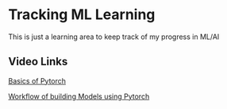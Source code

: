 # Tracking ML Learning

This is just a learning area to keep track of my progress in ML/AI

## Video Links
[Basics of Pytorch](https://colab.research.google.com/drive/1qRY6VEp0YSJTmM49a68P434GTNsQ98x9?authuser=1#scrollTo=UbgpYRitBhz0)

[Workflow of building Models using Pytorch](https://colab.research.google.com/github/mrdbourke/pytorch-deep-learning/blob/main/01_pytorch_workflow.ipynb#scrollTo=mBR1qvqhec09)




